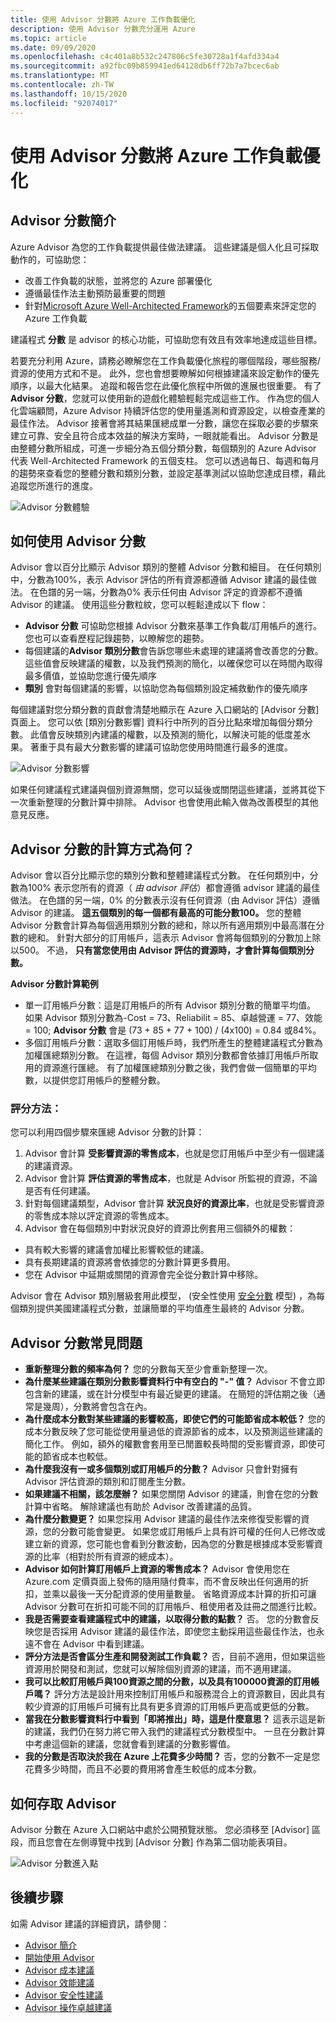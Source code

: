 ```yaml
---
title: 使用 Advisor 分數將 Azure 工作負載優化
description: 使用 Advisor 分數充分運用 Azure
ms.topic: article
ms.date: 09/09/2020
ms.openlocfilehash: c4c401a8b532c247806c5fe30728a1f4afd334a4
ms.sourcegitcommit: a92fbc09b859941ed64128db6ff72b7a7bcec6ab
ms.translationtype: MT
ms.contentlocale: zh-TW
ms.lasthandoff: 10/15/2020
ms.locfileid: "92074017"
---
```

# <a name="optimize-azure-workloads-using-advisor-score"></a>使用 Advisor 分數將 Azure 工作負載優化

## <a name="introduction-to-advisor-score"></a>Advisor 分數簡介

Azure Advisor 為您的工作負載提供最佳做法建議。 這些建議是個人化且可採取動作的，可協助您：
* 改善工作負載的狀態，並將您的 Azure 部署優化
* 遵循最佳作法主動預防最重要的問題
* 針對[Microsoft Azure Well-Architected Framework](/azure/architecture/framework/)的五個要素來評定您的 Azure 工作負載

建議程式 **分數** 是 advisor 的核心功能，可協助您有效且有效率地達成這些目標。 

若要充分利用 Azure，請務必瞭解您在工作負載優化旅程的哪個階段，哪些服務/資源的使用方式和不是。 此外，您也會想要瞭解如何根據建議來設定動作的優先順序，以最大化結果。 追蹤和報告您在此優化旅程中所做的進展也很重要。 有了 **Advisor 分數**，您就可以使用新的遊戲化體驗輕鬆完成這些工作。 作為您的個人化雲端顧問，Azure Advisor 持續評估您的使用量遙測和資源設定，以檢查產業的最佳作法。 Advisor 接著會將其結果匯總成單一分數，讓您在採取必要的步驟來建立可靠、安全且符合成本效益的解決方案時，一眼就能看出。 Advisor 分數是由整體分數所組成，可進一步細分為五個分類分數，每個類別的 Azure Advisor 代表 Well-Architected Framework 的五個支柱。 您可以透過每日、每週和每月的趨勢來查看您的整體分數和類別分數，並設定基準測試以協助您達成目標，藉此追蹤您所進行的進度。 

 ![Advisor 分數體驗](./media/advisor-score-1.png)

## <a name="how-to-consume-advisor-score"></a>如何使用 Advisor 分數
Advisor 會以百分比顯示 Advisor 類別的整體 Advisor 分數和細目。 在任何類別中，分數為100%，表示 Advisor 評估的所有資源都遵循 Advisor 建議的最佳做法。 在色譜的另一端，分數為0% 表示任何由 Advisor 評定的資源都不遵循 Advisor 的建議。 使用這些分數粒紋，您可以輕鬆達成以下 flow：
* **Advisor 分數** 可協助您根據 Advisor 分數來基準工作負載/訂用帳戶的進行。 您也可以查看歷程記錄趨勢，以瞭解您的趨勢。
* 每個建議的**Advisor 類別分數**會告訴您哪些未處理的建議將會改善您的分數。 這些值會反映建議的權數，以及我們預測的簡化，以確保您可以在時間內取得最多價值，並協助您進行優先順序
* **類別** 會對每個建議的影響，以協助您為每個類別設定補救動作的優先順序

每個建議對您分類分數的貢獻會清楚地顯示在 Azure 入口網站的 [Advisor 分數] 頁面上。 您可以依 [類別分數影響] 資料行中所列的百分比點來增加每個分類分數。 此值會反映類別內建議的權數，以及預測的簡化，以解決可能的低度差水果。 著重于具有最大分數影響的建議可協助您使用時間進行最多的進度。  

![Advisor 分數影響](./media/advisor-score-2.png)

如果任何建議程式建議與個別資源無關，您可以延後或關閉這些建議，並將其從下一次重新整理的分數計算中排除。 Advisor 也會使用此輸入做為改善模型的其他意見反應。

## <a name="how-is-advisor-score-calculated"></a>Advisor 分數的計算方式為何？
Advisor 會以百分比顯示您的類別分數和整體建議程式分數。 在任何類別中，分數為100% 表示您所有的資源（ *由 advisor 評估*）都會遵循 advisor 建議的最佳做法。 在色譜的另一端，0% 的分數表示沒有任何資源（由 Advisor 評估）遵循 Advisor 的建議。 
**這五個類別的每一個都有最高的可能分數100。** 您的整體 Advisor 分數會計算為每個適用類別分數的總和，除以所有適用類別中最高潛在分數的總和。 針對大部分的訂用帳戶，這表示 Advisor 會將每個類別的分數加上除以500。 不過， **只有當您使用由 Advisor 評估的資源時，才會計算每個類別分數。**

**Advisor 分數計算範例**
* 單一訂用帳戶分數：這是訂用帳戶的所有 Advisor 類別分數的簡單平均值。 如果 Advisor 類別分數為-Cost = 73、Reliabilit = 85、卓越營運 = 77、效能 = 100; **Advisor 分數** 會是 (73 + 85 + 77 + 100) / (4x100) = 0.84 或84%。
* 多個訂用帳戶分數：選取多個訂用帳戶時，我們所產生的整體建議程式分數為加權匯總類別分數。 在這裡，每個 Advisor 類別分數都會依據訂用帳戶所取用的資源進行匯總。 有了加權匯總類別分數之後，我們會做一個簡單的平均數，以提供您訂用帳戶的整體分數。 


### <a name="scoring-methodology"></a>評分方法： 
您可以利用四個步驟來匯總 Advisor 分數的計算：
1. Advisor 會計算 **受影響資源的零售成本**，也就是您訂用帳戶中至少有一個建議的建議資源。
2. Advisor 會計算 **評估資源的零售成本**，也就是 Advisor 所監視的資源，不論是否有任何建議。 
3. 針對每個建議類型，Advisor 會計算 **狀況良好的資源比率**，也就是受影響資源的零售成本除以評定資源的零售成本。
4. Advisor 會在每個類別中對狀況良好的資源比例套用三個額外的權數：
  * 具有較大影響的建議會加權比影響較低的建議。
  * 具有長期建議的資源將會依據您的分數計算更多費用。
  * 您在 Advisor 中延期或關閉的資源會完全從分數計算中移除。 
    
Advisor 會在 Advisor 類別層級套用此模型， (安全性使用 [安全分數](../security-center/secure-score-security-controls.md#introduction-to-secure-score) 模型) ，為每個類別提供美國建議程式分數，並讓簡單的平均值產生最終的 Advisor 分數。


## <a name="advisor-score-faq"></a>Advisor 分數常見問題
* **重新整理分數的頻率為何？**
您的分數每天至少會重新整理一次。 
* **為什麼某些建議在類別分數影響資料行中有空白的 "-" 值？** Advisor 不會立即包含新的建議，或在計分模型中有最近變更的建議。 在簡短的評估期之後（通常是幾周），分數將會包含在內。 
* **為什麼成本分數對某些建議的影響較高，即使它們的可能節省成本較低？**
您的成本分數反映了您可能從使用量過低的資源節省的成本，以及預測這些建議的簡化工作。 例如，額外的權數會套用至已閒置較長時間的受影響資源，即使可能的節省成本也較低。 
* **為什麼我沒有一或多個類別或訂用帳戶的分數？**
Advisor 只會針對擁有 Advisor 評估資源的類別和訂閱產生分數。
* **如果建議不相關，該怎麼辦？**
如果您關閉 Advisor 的建議，則會在您的分數計算中省略。 解除建議也有助於 Advisor 改善建議的品質。
* **為什麼分數變更？** 如果您採用 Advisor 建議的最佳作法來修復受影響的資源，您的分數可能會變更。 如果您或訂用帳戶上具有許可權的任何人已修改或建立新的資源，您可能也會看到分數波動，因為您的分數是根據成本受影響資源的比率（相對於所有資源的總成本）。
* **Advisor 如何計算訂用帳戶上資源的零售成本？**
Advisor 會使用您在 Azure.com 定價頁面上發佈的隨用隨付費率，而不會反映出任何適用的折扣，並乘以最後一天分配資源的使用量數量。 省略資源成本計算的折扣可讓 Advisor 分數可在折扣可能不同的訂用帳戶、租使用者及註冊之間進行比較。 
* **我是否需要查看建議程式中的建議，以取得分數的點數？** 否。 您的分數會反映您是否採用 Advisor 建議的最佳作法，即使您主動採用這些最佳作法，也永遠不會在 Advisor 中看到建議。
* **評分方法是否會區分生產和開發測試工作負載？**
否，目前不適用，但如果這些資源用於開發和測試，您就可以解除個別資源的建議，而不適用建議。
* **我可以比較訂用帳戶與100資源之間的分數，以及具有100000資源的訂用帳戶嗎？**
評分方法是設計用來控制訂用帳戶和服務混合上的資源數目，因此具有較少資源的訂用帳戶可擁有比具有更多資源的訂用帳戶更高或更低的分數。 
* **當我在分數影響資料行中看到「即將推出」時，這是什麼意思？**
這表示這是新的建議，我們仍在努力將它帶入我們的建議程式分數模型中。 一旦在分數計算中考慮這個新的建議，您就會看到建議的分數影響值。  
* **我的分數是否取決於我在 Azure 上花費多少時間？**
否，您的分數不一定是您花費多少時間，而且不必要的費用將會產生較低的成本分數。

## <a name="how-to-access-advisor"></a>如何存取 Advisor
Advisor 分數在 Azure 入口網站中處於公開預覽狀態。 您必須移至 [Advisor] 區段，而且您會在左側導覽中找到 [Advisor 分數] 作為第二個功能表項目。 

![Advisor 分數進入點](./media/advisor-score-3.png)

## <a name="next-steps"></a>後續步驟

如需 Advisor 建議的詳細資訊，請參閱：
* [Advisor 簡介](advisor-overview.md)
* [開始使用 Advisor](advisor-get-started.md)
* [Advisor 成本建議](advisor-cost-recommendations.md)
* [Advisor 效能建議](advisor-performance-recommendations.md)
* [Advisor 安全性建議](advisor-security-recommendations.md)
* [Advisor 操作卓越建議](advisor-operational-excellence-recommendations.md)